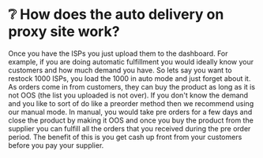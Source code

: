 # ❔ How does the auto delivery on proxy site work?

Once you have the ISPs you just upload them to the dashboard. For example, if you are doing automatic fulfillment you would ideally know your customers and how much demand you have. So lets say you want to restock 1000 ISPs, you load the 1000 in auto mode and just forget about it. As orders come in from customers, they can buy the product as long as it is not OOS (the list you uploaded is not over). If you don't know the demand and you like to sort of do like a preorder method then we recommend using our manual mode. In manual, you would take pre orders for a few days and close the product by making it OOS and once you buy the product from the supplier you can fulfill all the orders that you received during the pre order period. The benefit of this is you get cash up front from your customers before you pay your supplier.
